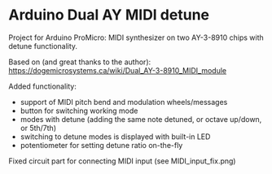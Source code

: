 # Arduino Dual AY MIDI detune
Project for Arduino ProMicro: MIDI synthesizer on two AY-3-8910 chips with detune functionality.

Based on (and great thanks to the author):
https://dogemicrosystems.ca/wiki/Dual_AY-3-8910_MIDI_module

Added functionality:
- support of MIDI pitch bend and modulation wheels/messages
- button for switching working mode
- modes with detune (adding the same note detuned, or octave up/down, or 5th/7th)
- switching to detune modes is displayed with built-in LED
- potentiometer for setting detune ratio on-the-fly

Fixed circuit part for connecting MIDI input (see MIDI_input_fix.png)
